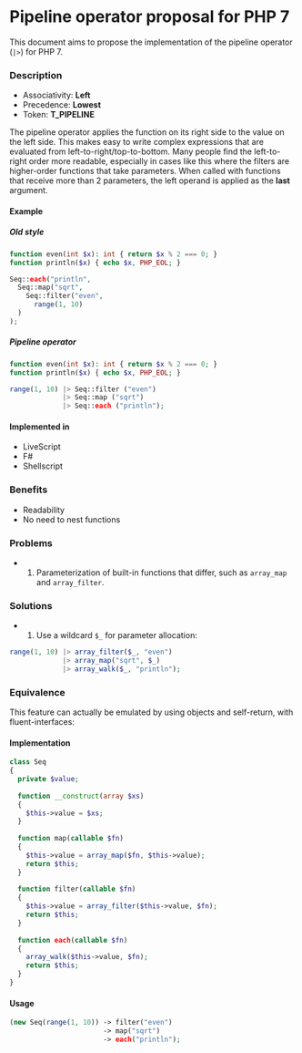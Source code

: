 # Pipeline operator proposal for PHP 7

This document aims to propose the implementation of the pipeline operator (`|>`) for PHP 7.

### Description

- Associativity: **Left**
- Precedence: **Lowest**
- Token: **T_PIPELINE**

The pipeline operator applies the function on its right side to the value on the left side.
This makes easy to write complex expressions that are evaluated from left-to-right/top-to-bottom.
Many people find the left-to-right order more readable, especially in cases like this where the
filters are higher-order functions that take parameters. When called with functions that receive
more than 2 parameters, the left operand is applied as the **last** argument.

#### Example

##### Old style

```php
function even(int $x): int { return $x % 2 === 0; }
function println($x) { echo $x, PHP_EOL; }

Seq::each("println",
  Seq::map("sqrt",
    Seq::filter("even",
      range(1, 10)
  )
);
```

##### Pipeline operator

```php
function even(int $x): int { return $x % 2 === 0; }
function println($x) { echo $x, PHP_EOL; }

range(1, 10) |> Seq::filter ("even")
             |> Seq::map ("sqrt")
             |> Seq::each ("println");
```

#### Implemented in

- LiveScript
- F#
- Shellscript

### Benefits

- Readability
- No need to nest functions

### Problems

- 1) Parameterization of built-in functions that differ, such as `array_map` and `array_filter`.

### Solutions

- 1) Use a wildcard `$_` for parameter allocation:

```php
range(1, 10) |> array_filter($_, "even")
             |> array_map("sqrt", $_)
             |> array_walk($_, "println");
```

### Equivalence

This feature can actually be emulated by using objects and self-return, with fluent-interfaces:

#### Implementation
```php
class Seq
{
  private $value;
  
  function __construct(array $xs)
  {
    $this->value = $xs;
  }
  
  function map(callable $fn)
  {
    $this->value = array_map($fn, $this->value);
    return $this;
  }
  
  function filter(callable $fn)
  {
    $this->value = array_filter($this->value, $fn);
    return $this;
  }
  
  function each(callable $fn)
  {
    array_walk($this->value, $fn);
    return $this;
  }
}
```

#### Usage
```php
(new Seq(range(1, 10)) -> filter("even")
                       -> map("sqrt")
                       -> each("println");
```
